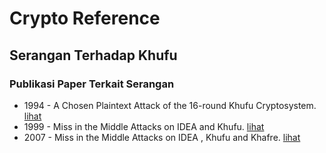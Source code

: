 # Crypto Reference

## Serangan Terhadap Khufu

### Publikasi Paper Terkait Serangan

* 1994 - A Chosen Plaintext Attack of the 16-round Khufu Cryptosystem. [lihat](1994.gilbert_chauvaud.pdf)
* 1999 - Miss in the Middle Attacks on IDEA and Khufu. [lihat](1999.biham_biryukov_shamir.pdf)
* 2007 - Miss in the Middle Attacks on IDEA , Khufu and Khafre. [lihat](2007.biham_biryukov_shamir.pdf)